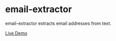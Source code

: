 email-extractor
===============

email-extractor extracts email addresses from text.

[Live Demo](http://demo.lckymn.com/email-extractor-scala "Email Address Extractor written in Scala")